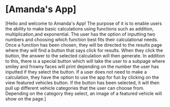# [Amanda's App]
[Hello and welcome to Amanda's App! The purpose of it is to enable users the ability to make basic calculations using functions such as addition, multiplication,and exponential. The user has the option of inputting two numbers and choosing which function best fits their calculational needs. Once a function has been chosen, they will be directed to the results page where they will find a button that says click for results. When they click the button, the answer to the selected calculation will then generate. In addition to this, there is a special button which will take the user to a subpage where smiley and frowny faces will print depending on the number the user has inputted if they select the button. If a user does not need to make a calculation, they have the option to use the app for fun by clicking on the view featured vehicles button. If the button has been selected, it will then pull up different vehicle categories that the user can choose from. Depending on the category they select, an image of a featured vehicle will show on the page.]

